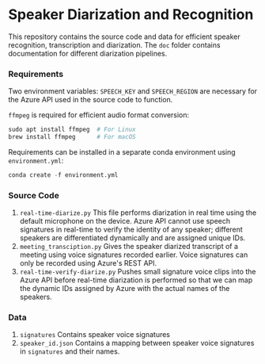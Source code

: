 # Speaker Diarization and Recognition
This repository contains the source code and data for efficient speaker recognition, transcription and diarization.
The `doc` folder contains documentation for different diarization pipelines.
### Requirements
Two environment variables: `SPEECH_KEY` and `SPEECH_REGION` are necessary for the Azure API used in the source code to function.

`ffmpeg` is required for efficient audio format conversion:
```python
sudo apt install ffmpeg  # For Linux
brew install ffmpeg      # For macOS
```

Requirements can be installed in a separate conda environment using `environment.yml`:
```python
conda create -f environment.yml
```
### Source Code
1. `real-time-diarize.py`
    This file performs diarization in real time using the default microphone on the device. Azure API cannot use speech signatures in real-time to verify the identity of any speaker; different speakers are differentiated dynamically and are assigned unique IDs.
2. `meeting_transciption.py`
    Gives the speaker diarized transcript of a meeting using voice signatures recorded earlier. Voice signatures can only be recorded using Azure's REST API.
3. `real-time-verify-diarize.py`
    Pushes small signature voice clips into the Azure API before real-time diarization is performed so that we can map the dynamic IDs assigned by Azure with the actual names of the speakers.
### Data
1. `signatures`
    Contains speaker voice signatures
2. `speaker_id.json`
    Contains a mapping between speaker voice signatures in `signatures` and their names.
